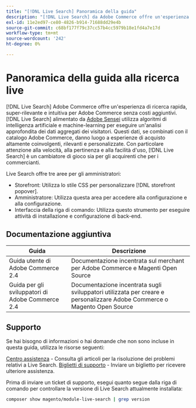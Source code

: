 ```yaml
---
title: "[!DNL Live Search] Panoramica della guida"
description: "[!DNL Live Search] da Adobe Commerce offre un'esperienza di ricerca rapida, super-rilevante e intuitiva."
exl-id: 11e2ed97-ce80-4826-b914-71688dd29e4b
source-git-commit: c68bf177f79c37cc57b4cc5979b18e1fd4a7e17d
workflow-type: tm+mt
source-wordcount: '242'
ht-degree: 0%

---
```


# Panoramica della guida alla ricerca live

[!DNL Live Search] Adobe Commerce offre un&#39;esperienza di ricerca rapida, super-rilevante e intuitiva per Adobe Commerce senza costi aggiuntivi. [!DNL Live Search] alimentato da [Adobe Sensei](https://www.adobe.com/sensei.html) utilizza algoritmi di intelligenza artificiale e machine-learning per eseguire un&#39;analisi approfondita dei dati aggregati dei visitatori. Questi dati, se combinati con il catalogo Adobe Commerce, danno luogo a esperienze di acquisto altamente coinvolgenti, rilevanti e personalizzate. Con particolare attenzione alla velocità, alla pertinenza e alla facilità d&#39;uso, [!DNL Live Search] è un cambiatore di gioco sia per gli acquirenti che per i commercianti.

Live Search offre tre aree per gli amministratori:

* Storefront: Utilizza lo stile CSS per personalizzare [!DNL storefront popover].
* Amministratore: Utilizza questa area per accedere alla configurazione e alla configurazione.
* Interfaccia della riga di comando: Utilizza questo strumento per eseguire attività di installazione e configurazione di back-end.

## Documentazione aggiuntiva

| Guida | Descrizione |
|--- |--- |
| Guida utente di Adobe Commerce 2.4 | Documentazione incentrata sul merchant per Adobe Commerce e Magenti Open Source |
| Guida per gli sviluppatori di Adobe Commerce 2.4 | Documentazione incentrata sugli sviluppatori utilizzata per creare e personalizzare Adobe Commerce o Magento Open Source |

## Supporto

Se hai bisogno di informazioni o hai domande che non sono incluse in questa guida, utilizza le risorse seguenti:

[Centro assistenza](https://experienceleague.adobe.com/docs/commerce-knowledge-base/kb/help-center-guide/magento-help-center-user-guide.html#submit-ticket) - Consulta gli articoli per la risoluzione dei problemi relativi a Live Search.
[Biglietti di supporto](https://experienceleague.adobe.com/docs/commerce-knowledge-base/kb/help-center-guide/magento-help-center-user-guide.html#submit-ticket) - Inviare un biglietto per ricevere ulteriore assistenza.

Prima di inviare un ticket di supporto, esegui quanto segue dalla riga di comando per controllare la versione di Live Search attualmente installata:

```bash
composer show magento/module-live-search | grep version
```
